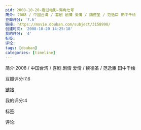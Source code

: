 ```yaml
---
pid: 2008-10-20-看过电影-海角七号
简介: 2008 / 中国台湾 / 喜剧 剧情 爱情 / 魏德圣 / 范逸臣 田中千绘
豆瓣评分: '7.6'
链接: https://movie.douban.com/subject/3158990/
创建时间: '2008-10-20 14:25:18'
我的评分: '4'
标签:
评论:
tags: [douban]
categories: [timeline]
---
```

简介:2008 / 中国台湾 / 喜剧 剧情 爱情 / 魏德圣 / 范逸臣 田中千绘

豆瓣评分:7.6

[链接](https://movie.douban.com/subject/3158990/)

我的评分:4

标签:

评论:


